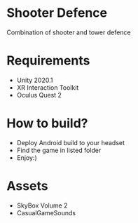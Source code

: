 # Shooter Defence
Combination of shooter and tower defence

# Requirements
- Unity 2020.1
- XR Interaction Toolkit
- Oculus Quest 2

# How to build?
- Deploy Android build to your headset
- Find the game in listed folder
- Enjoy:)

# Assets
- SkyBox Volume 2
- CasualGameSounds